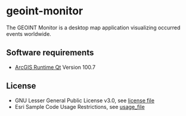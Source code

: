 # geoint-monitor
The GEOINT Monitor is a desktop map application visualizing occurred events worldwide.

## Software requirements
- [ArcGIS Runtime Qt](https://developers.arcgis.com/qt/) Version 100.7

## License
- GNU Lesser General Public License v3.0, see [license file](https://github.com/gisfromscratch/geoint-monitor/blob/master/LICENSE)
- Esri Sample Code Usage Restrictions, see [usage_file](https://github.com/gisfromscratch/geoint-monitor/blob/master/esri-sample-code-usage-restrictions.txt)
